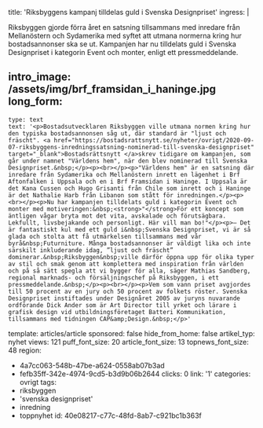 title: 'Riksbyggens kampanj tilldelas guld i Svenska Designpriset'
ingress: |
  <p>Riksbyggen gjorde förra året en satsning tillsammans med inredare från Mellanöstern och Sydamerika med syftet att utmana normerna kring hur bostadsannonser ska se ut. Kampanjen har nu tilldelats guld i Svenska Designpriset i kategorin Event och monter, enligt ett pressmeddelande.
  </p>
  
intro_image: /assets/img/brf_framsidan_i_haninge.jpg
long_form:
  -
    type: text
    text: '<p>Bostadsutvecklaren Riksbyggen ville utmana normen kring hur den typiska bostadsannonsen såg ut, där standard är "ljust och fräscht". <a href="https://bostadsrattsnytt.se/nyheter/ovrigt/2020-09-07-riksbyggens-inredningssatsning-nominerad-till-svenska-designpriset" target="_blank">Bostadsrättsnytt </a>skrev tidigare om kampanjen, som går under namnet "Världens hem", när den blev nominerad till Svenska Designpriset.&nbsp;</p><p><br></p><p>"Världens hem" är en satsning där inredare från Sydamerika och Mellanöstern inrett en lägenhet i Brf Aftonfalken i Uppsala och en i Brf Framsidan i Haninge. I Uppsala är det Kana Cussen och Hugo Grisanti från Chile som inrett och i Haninge är det Nathalie Harb från Libanon som stått för inredningen.</p><p><br></p><p>Nu har kampanjen tilldelats guld i kategorin Event och monter med motiveringen:&nbsp;<strong>"</strong>För ett koncept som äntligen vågar bryta mot det vita, avskalade och förutsägbara. Lekfullt, livsbejakande och personligt. Här vill man bo!"</p><p>– Det är fantastiskt kul med ett guld i&nbsp;Svenska Designpriset, vi är så glada och stolta att få utmärkelsen tillsammans med vår byrå&nbsp;Futurniture. Många bostadsannonser är väldigt lika och inte särskilt inkluderande idag, ”ljust och fräscht” dominerar.&nbsp;Riksbyggen&nbsp;ville därför öppna upp för olika typer av stil och smak genom att komplettera med inspiration från världen och på så sätt spegla att vi bygger för alla, säger Mathias Sandberg, regional marknads- och försäljningschef på Riksbyggen, i ett pressmeddelande.&nbsp;</p><p><br></p><p>Vem som vann priset avgjordes till 50 procent av en jury och 50 procent av folkets röster. Svenska Designpriset instiftades under Designåret 2005 av juryns nuvarande ordförande Dick Ander som är Art Director till yrket och lärare i grafisk design vid utbildningsföretaget Batteri Kommunikation, tillsammans med tidningen CAP&amp;Design.&nbsp;</p>'
template: articles/article
sponsored: false
hide_from_home: false
artikel_typ: nyhet
views: 121
puff_font_size: 20
article_font_size: 13
topnews_font_size: 48
region:
  - 4a7cc063-548b-47be-a624-0558ab07b3ad
  - fefb35ff-342e-4974-9cd5-b3d9b06b2644
clicks: 0
link: '1'
categories: ovrigt
tags:
  - riksbyggen
  - 'svenska designpriset'
  - inredning
  - toppnyhet
id: 40e08217-c77c-48fd-8ab7-c921bc1b363f
